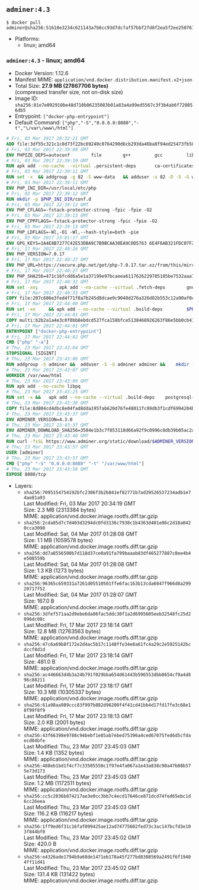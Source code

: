 ## `adminer:4.3`

```console
$ docker pull adminer@sha256:51610e3234c621143a7b6cc93d7dcfaf57bbf2fd8f2ea5f2ee2507618795820c
```

-	Platforms:
	-	linux; amd64

### `adminer:4.3` - linux; amd64

-	Docker Version: 1.12.6
-	Manifest MIME: `application/vnd.docker.distribution.manifest.v2+json`
-	Total Size: **27.9 MB (27867706 bytes)**  
	(compressed transfer size, not on-disk size)
-	Image ID: `sha256:81e7e092910be48d710b06235083b01a83a4a99ed5567c3f3b4ab6f720856db5`
-	Entrypoint: `["docker-php-entrypoint"]`
-	Default Command: `["php","-S","0.0.0.0:8080","-t","\/var\/www\/html"]`

```dockerfile
# Fri, 03 Mar 2017 20:32:21 GMT
ADD file:3df55c321c1c8d73f22bc69240c0764290d6cb293da46ba8f94ed25473fb5853 in / 
# Fri, 03 Mar 2017 22:39:08 GMT
ENV PHPIZE_DEPS=autoconf 		file 		g++ 		gcc 		libc-dev 		make 		pkgconf 		re2c
# Fri, 03 Mar 2017 22:39:10 GMT
RUN apk add --no-cache --virtual .persistent-deps 		ca-certificates 		curl 		tar 		xz
# Fri, 03 Mar 2017 22:39:11 GMT
RUN set -x 	&& addgroup -g 82 -S www-data 	&& adduser -u 82 -D -S -G www-data www-data
# Fri, 03 Mar 2017 22:39:11 GMT
ENV PHP_INI_DIR=/usr/local/etc/php
# Fri, 03 Mar 2017 22:39:12 GMT
RUN mkdir -p $PHP_INI_DIR/conf.d
# Fri, 03 Mar 2017 22:39:12 GMT
ENV PHP_CFLAGS=-fstack-protector-strong -fpic -fpie -O2
# Fri, 03 Mar 2017 22:39:13 GMT
ENV PHP_CPPFLAGS=-fstack-protector-strong -fpic -fpie -O2
# Fri, 03 Mar 2017 22:39:13 GMT
ENV PHP_LDFLAGS=-Wl,-O1 -Wl,--hash-style=both -pie
# Fri, 03 Mar 2017 23:01:17 GMT
ENV GPG_KEYS=1A4E8B7277C42E53DBA9C7B9BCAA30EA9C0D5763 6E4F6AB321FDC07F2C332E3AC2BF0BC433CFC8B3
# Fri, 17 Mar 2017 22:40:26 GMT
ENV PHP_VERSION=7.0.17
# Fri, 17 Mar 2017 22:40:27 GMT
ENV PHP_URL=https://secure.php.net/get/php-7.0.17.tar.xz/from/this/mirror PHP_ASC_URL=https://secure.php.net/get/php-7.0.17.tar.xz.asc/from/this/mirror
# Fri, 17 Mar 2017 22:40:27 GMT
ENV PHP_SHA256=471c16fcdd6a5e1a37199e97bcaeea6117626229785185be7532aaa7c6ee04be PHP_MD5=549df69a7a3c79d49fcafe2097579d9e
# Fri, 17 Mar 2017 22:40:32 GMT
RUN set -xe; 		apk add --no-cache --virtual .fetch-deps 		gnupg 		openssl 	; 		mkdir -p /usr/src; 	cd /usr/src; 		wget -O php.tar.xz "$PHP_URL"; 		if [ -n "$PHP_SHA256" ]; then 		echo "$PHP_SHA256 *php.tar.xz" | sha256sum -c -; 	fi; 	if [ -n "$PHP_MD5" ]; then 		echo "$PHP_MD5 *php.tar.xz" | md5sum -c -; 	fi; 		if [ -n "$PHP_ASC_URL" ]; then 		wget -O php.tar.xz.asc "$PHP_ASC_URL"; 		export GNUPGHOME="$(mktemp -d)"; 		for key in $GPG_KEYS; do 			gpg --keyserver ha.pool.sks-keyservers.net --recv-keys "$key"; 		done; 		gpg --batch --verify php.tar.xz.asc php.tar.xz; 		rm -r "$GNUPGHOME"; 	fi; 		apk del .fetch-deps
# Fri, 17 Mar 2017 22:40:33 GMT
COPY file:207c686e3fed4f71f8a7b245d8dcae9c9048d276a326d82b553c12a90af0c0ca in /usr/local/bin/ 
# Fri, 17 Mar 2017 22:44:00 GMT
RUN set -xe 	&& apk add --no-cache --virtual .build-deps 		$PHPIZE_DEPS 		curl-dev 		libedit-dev 		libxml2-dev 		openssl-dev 		sqlite-dev 		&& export CFLAGS="$PHP_CFLAGS" 		CPPFLAGS="$PHP_CPPFLAGS" 		LDFLAGS="$PHP_LDFLAGS" 	&& docker-php-source extract 	&& cd /usr/src/php 	&& ./configure 		--with-config-file-path="$PHP_INI_DIR" 		--with-config-file-scan-dir="$PHP_INI_DIR/conf.d" 				--disable-cgi 				--enable-ftp 		--enable-mbstring 		--enable-mysqlnd 				--with-curl 		--with-libedit 		--with-openssl 		--with-zlib 				$PHP_EXTRA_CONFIGURE_ARGS 	&& make -j "$(getconf _NPROCESSORS_ONLN)" 	&& make install 	&& { find /usr/local/bin /usr/local/sbin -type f -perm +0111 -exec strip --strip-all '{}' + || true; } 	&& make clean 	&& docker-php-source delete 		&& runDeps="$( 		scanelf --needed --nobanner --recursive /usr/local 			| awk '{ gsub(/,/, "\nso:", $2); print "so:" $2 }' 			| sort -u 			| xargs -r apk info --installed 			| sort -u 	)" 	&& apk add --no-cache --virtual .php-rundeps $runDeps 		&& apk del .build-deps
# Fri, 17 Mar 2017 22:44:01 GMT
COPY multi:b2b2a1a4e3c0f0bb8ebdcd527fca158bfce5138468926263f86e5bb0cb41970f in /usr/local/bin/ 
# Fri, 17 Mar 2017 22:44:01 GMT
ENTRYPOINT ["docker-php-entrypoint"]
# Fri, 17 Mar 2017 22:44:02 GMT
CMD ["php" "-a"]
# Thu, 23 Mar 2017 23:43:04 GMT
STOPSIGNAL [SIGINT]
# Thu, 23 Mar 2017 23:43:06 GMT
RUN addgroup -S adminer &&	adduser -S -G adminer adminer &&	mkdir -p /var/www/html
# Thu, 23 Mar 2017 23:43:07 GMT
WORKDIR /var/www/html
# Thu, 23 Mar 2017 23:43:09 GMT
RUN apk add --no-cache libpq
# Thu, 23 Mar 2017 23:43:25 GMT
RUN set -x &&	apk add --no-cache --virtual .build-deps 	postgresql-dev 	sqlite-dev &&	docker-php-ext-install pdo_mysql pdo_pgsql pdo_sqlite &&	apk del .build-deps
# Thu, 23 Mar 2017 23:43:36 GMT
COPY file:8d804cd4dbc8e04fad8dda195fab620d76fe48011fc89db3f1cdf6994204b0f7 in . 
# Thu, 23 Mar 2017 23:43:37 GMT
ENV ADMINER_VERSION=4.3.0
# Thu, 23 Mar 2017 23:43:37 GMT
ENV ADMINER_DOWNLOAD_SHA256=3584e1b3c7f853118d66a92f9c0996c8db39b05ac2a2b2623ff1676ec09bc08e
# Thu, 23 Mar 2017 23:43:40 GMT
RUN curl -fsSL https://www.adminer.org/static/download/$ADMINER_VERSION/adminer-$ADMINER_VERSION-en.php -o adminer.php &&	echo "$ADMINER_DOWNLOAD_SHA256  adminer.php" |sha256sum -c -
# Thu, 23 Mar 2017 23:43:57 GMT
USER [adminer]
# Thu, 23 Mar 2017 23:43:57 GMT
CMD ["php" "-S" "0.0.0.0:8080" "-t" "/var/www/html"]
# Thu, 23 Mar 2017 23:43:58 GMT
EXPOSE 8080/tcp
```

-	Layers:
	-	`sha256:7095154754192bfc2306f3b2b841ef82771b7ad39526537234adb1e74ae81a93`  
		Last Modified: Fri, 03 Mar 2017 20:34:19 GMT  
		Size: 2.3 MB (2313384 bytes)  
		MIME: application/vnd.docker.image.rootfs.diff.tar.gzip
	-	`sha256:2cda85d7c7d403d3294dc0fd3136c7938c1b4363d401e06c2d18a0420cca3098`  
		Last Modified: Sat, 04 Mar 2017 01:28:08 GMT  
		Size: 1.1 MB (1059578 bytes)  
		MIME: application/vnd.docker.image.rootfs.diff.tar.gzip
	-	`sha256:dd7a8556500b7d118d37ce0a91fa799baaab83df465277887c8ee4b4e508559b`  
		Last Modified: Sat, 04 Mar 2017 01:28:08 GMT  
		Size: 1.3 KB (1273 bytes)  
		MIME: application/vnd.docker.image.rootfs.diff.tar.gzip
	-	`sha256:96365c659331a7261d05510501ffe6fac163b13cda6047f966d8a29920717f52`  
		Last Modified: Sat, 04 Mar 2017 01:28:07 GMT  
		Size: 167.0 B  
		MIME: application/vnd.docker.image.rootfs.diff.tar.gzip
	-	`sha256:3dfef571aa2d9ebe6da86fac5ddc30f1a2d6995605eeb32548fc25d2096dc08c`  
		Last Modified: Fri, 17 Mar 2017 23:18:14 GMT  
		Size: 12.8 MB (12763563 bytes)  
		MIME: application/vnd.docker.image.rootfs.diff.tar.gzip
	-	`sha256:47c6a69b8f172e2d4ac5b17c1148ffe34e8a61fc4a29c2e5925142bcdccf8d1d`  
		Last Modified: Fri, 17 Mar 2017 23:18:14 GMT  
		Size: 481.0 B  
		MIME: application/vnd.docker.image.rootfs.diff.tar.gzip
	-	`sha256:ac446663d4b3a24b791f029bba654d61443b596553dbb8654cf9a4d896c88211`  
		Last Modified: Fri, 17 Mar 2017 23:18:17 GMT  
		Size: 10.3 MB (10305337 bytes)  
		MIME: application/vnd.docker.image.rootfs.diff.tar.gzip
	-	`sha256:61a98aa989ccc83f997b882d96200f4f41cd41bb4d17fd17fe3c68e18f99f8f9`  
		Last Modified: Fri, 17 Mar 2017 23:18:13 GMT  
		Size: 2.0 KB (2001 bytes)  
		MIME: application/vnd.docker.image.rootfs.diff.tar.gzip
	-	`sha256:43f66398e9788c94bebf1e85ab7ebed75396a4ced67075fed6d5cfdaecd04bfe`  
		Last Modified: Thu, 23 Mar 2017 23:45:03 GMT  
		Size: 1.4 KB (1352 bytes)  
		MIME: application/vnd.docker.image.rootfs.diff.tar.gzip
	-	`sha256:488eb1bd1f4cf7c33505550c1f97e4fa067a1e43a838c90a47b88b575e73d173`  
		Last Modified: Thu, 23 Mar 2017 23:45:03 GMT  
		Size: 1.2 MB (1172511 bytes)  
		MIME: application/vnd.docker.image.rootfs.diff.tar.gzip
	-	`sha256:cc5c2036b874217ae3e0cc3bb7c4ecd17646ce871dcd74fed65ebc1d6cc26eea`  
		Last Modified: Thu, 23 Mar 2017 23:45:03 GMT  
		Size: 116.2 KB (116217 bytes)  
		MIME: application/vnd.docker.image.rootfs.diff.tar.gzip
	-	`sha256:1ff9ed6f31c16faf099425ae12ad74775602fed73c3ac147bcfd3e103f844bf0`  
		Last Modified: Thu, 23 Mar 2017 23:45:02 GMT  
		Size: 420.0 B  
		MIME: application/vnd.docker.image.rootfs.diff.tar.gzip
	-	`sha256:e4326ade1794b9a68de1471eb178a45f277bd8308569a2491f6f19404ff11d41`  
		Last Modified: Thu, 23 Mar 2017 23:45:02 GMT  
		Size: 131.4 KB (131422 bytes)  
		MIME: application/vnd.docker.image.rootfs.diff.tar.gzip
